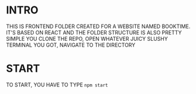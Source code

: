 # INTRO
THIS IS FRONTEND FOLDER CREATED FOR A WEBSITE NAMED BOOKTIME.
IT'S BASED ON REACT AND THE FOLDER STRUCTURE IS ALSO PRETTY SIMPLE
YOU CLONE THE REPO, OPEN WHATEVER JUICY SLUSHY TERMINAL YOU GOT, NAVIGATE TO THE DIRECTORY

# START
TO START, YOU HAVE TO TYPE `npm start`
